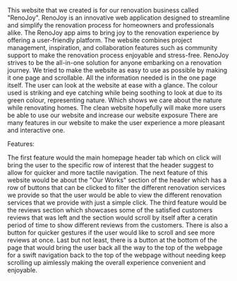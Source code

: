 This website that we created is for our renovation business called "RenoJoy". RenoJoy is an innovative web application designed to streamline and simplify the renovation process for homeowners and professionals alike. The RenoJoy app aims to bring joy to the renovation experience by offering a user-friendly platform. The website combines project management, inspiration, and collaboration features such as community support to make the renovation process enjoyable and stress-free. RenoJoy strives to be the all-in-one solution for anyone embarking on a renovation journey. We tried to make the website as easy to use as possible by making it one page and scrollable. All the information needed is in the one page itself. The user can look at the website at ease with a glance. The colour used is striking and eye catching while being soothing to look at due to its green colour, representing nature. Which shows we care about the nature while renovating homes. The clean website hopefully will make more users be able to use our website and increase our website exposure There are many features in our website to make the user experience a more pleasant and interactive one.

Features:

The first feature would the main homepage header tab which on click will bring the user to the specific row of interest that the header suggest to allow for quicker and more tactile navigation. The next feature of this website would be about the "Our Works" section of the header which has a row of buttons that can be clicked to filter the different renovation services we provide so that the user would be able to view the different renovation services that we provide with just a simple click. The third feature would be the reviews section which showcases some of the satisfied customers reviews that was left and the section would scroll by itself after a ceratin period of time to show different reviews from the customers. There is also a button for quicker gestures if the user would like to scroll and see more reviews at once. Last but not least, there is a button at the bottom of the page that would bring the user back all the way to the top of the webpage for a swift navigation back to the top of the webpage without needing keep scrolling up aimlessly making the overall experience convenient and enjoyable.

